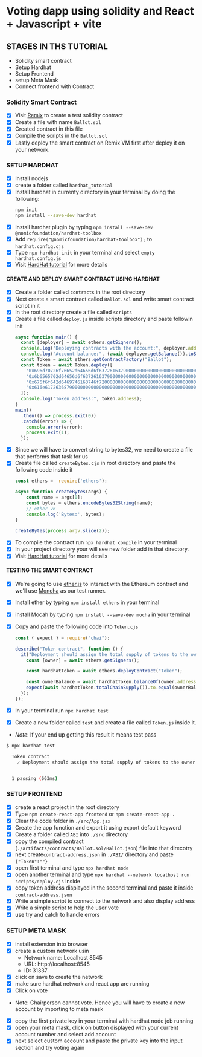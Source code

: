 # Voting dapp using solidity and React + Javascript + vite

## STAGES IN THS TUTORIAL

- Solidity smart contract
- Setup Hardhat
- Setup Frontend
- setup Meta Mask
- Connect frontend with Contract

### Solidity Smart Contract

- [x] Visit [Remix](https://remix.ethereum.org/#lang=en&optimize=false&runs=200&evmVersion=null&version=soljson-v0.8.26+commit.8a97fa7a.js) to create a test solidity contract
- [x] Create a file with name `Ballot.sol`
- [x] Created contract in this file
- [x] Compile the scripts in the `Ballot.sol`
- [x] Lastly deploy the smart contract on Remix VM first after deploy it on your network.

### SETUP HARDHAT

- [x] Install nodejs
- [x] create a folder called `hardhat_tutorial`
- [x] Install hardhat in currenty directory in your terminal by doing the following:
  ```sh
  npm init
  npm install --save-dev hardhat
  ```
- [x] Install hardhat plugin by typing `npm install --save-dev @nomicfoundation/hardhat-toolbox`
- [x] Add `require("@nomicfoundation/hardhat-toolbox");` to `hardhat.config.cjs`
- [x] Type `npx hardhat init` in your terminal and select `empty hardhat.config.js`
- [x] Visit [HardHat tutorial](https://hardhat.org/tutorial/) for more details

#### CREATE AND DEPLOY SMART CONTRACT USING HARDHAT

- [x] Create a folder called `contracts` in the root directory
- [x] Next create a smart contract called `Ballot.sol` and write smart contract script in it
- [x] In the root directory create a file called `scripts`
- [x] Create a file called `deploy.js` inside scripts directory and paste followin init
  ```js
  async function main() {
    const [deployer] = await ethers.getSigners();
    console.log("Deploying contracts with the account:", deployer.address);
    console.log("Account balance:", (await deployer.getBalance()).toString());
    const Token = await ethers.getContractFactory("Ballot");
    const token = await Token.deploy([
      "0x696d70726f76652d64656d6f6372616379000000000000000000000000000000",
      "0x6b6565702d64656d6f6372616379000000000000000000000000000000000000",
      "0x676f6f642d6469746163746f7200000000000000000000000000000000000000",
      "0x616e617263687900000000000000000000000000000000000000000000000000",
    ]);
    console.log("Token address:", token.address);
  }
  main()
    .then(() => process.exit(0))
    .catch((error) => {
      console.error(error);
      process.exit(1);
    });
  ```
- [x] Since we will have to convert string to bytes32, we need to create a file that performs that task for us
- [x] Create file called `createBytes.cjs` in root directory and paste the following code inside it
  ```js
  const ethers =  require('ethers');

  async function createBytes(args) {
      const name = args[0];
      const bytes = ethers.encodeBytes32String(name);
      // ether v6
      console.log('Bytes:', bytes);
  }

  createBytes(process.argv.slice(2));

  ```
- [x] To compile the contract run `npx hardhat compile` in your terminal
- [x] In your project directory your will see new folder add in that directory.
- [x] Visit [HardHat tutorial](https://hardhat.org/tutorial/) for more details

#### TESTING THE SMART CONTRACT

- [x] We're going to use [ether.js](https://docs.ethers.org/v6/) to interact with the Ethereum contract and we'll use [Moncha](https://mochajs.org/) as our test runner.
- [x] Install ether by typing `npm install ethers` in your terminal
- [x] install Mocah by typing `npm install --save-dev mocha` in your terminal
- [x] Copy and paste the following code into `Token.cjs`

  ```js
  const { expect } = require("chai");

  describe("Token contract", function () {
    it("Deployment should assign the total supply of tokens to the owner", async function () {
      const [owner] = await ethers.getSigners();

      const hardhatToken = await ethers.deployContract("Token");

      const ownerBalance = await hardhatToken.balanceOf(owner.address);
      expect(await hardhatToken.totalChainSupply()).to.equal(ownerBalance);
    });
  });
  ```

- [x] In your terminal run `npx hardhat test`
- [x] Create a new folder called `test` and create a file called `Token.js` inside it.

* _Note_: If your end up getting this result it means test pass

```sh
$ npx hardhat test

  Token contract
    ✓ Deployment should assign the total supply of tokens to the owner (654ms)


  1 passing (663ms)
```

### SETUP FRONTEND
- [X] create a react project in the root directory
- [x] Type `npm create-react-app frontend` or `npm create-react-app .`
- [x] Clear the code folder in `./src/App.jsx`
- [x] Create the app function and export it using export default keyword
- [x] Create a folder called `ABI` into `./src` directory
- [x] copy the compiled contract (`./artifacts/contracts/Ballot.sol/Ballot.json`) file into that direcotry
- [x] next create`contract-address.json` in `./ABI/` directory and paste `{"Token":""}`
- [x] open first terminal and type `npx hardhat node`
- [x] open another terminal and type `npx hardhat --network localhost run scripts/deploy.cjs` inside 
- [x] copy token address displayed in the second terminal and paste it inside `contract-address.json`
- [x] Write a simple script to connect to the network and also display address
- [x] Write a simple script to help the user vote
- [x] use try and catch to handle errors

### SETUP META MASK
- [x] install extension into browser
- [x] create a custom network usin
  - Network name: Localhost 8545
  - URL: http://localhost:8545
  - ID: 31337
- [x] click on save to create the network
- [x] make sure hardhat network and react app are running
- [x] Click on vote
- Note: Chairperson cannot vote. Hence you will have to create a new account by importing to meta mask
- [x] copy the first private key in your terminal with hardhat node job running
- [x] open your meta mask, click on button displayed with your current account number and select add account
- [x] next select custom account and paste the private key into the input section and try voting again
